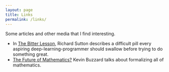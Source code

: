 ```yaml
---
layout: page
title: Links
permalink: /links/
---
```


Some articles and other media that I find interesting.

* In [The Bitter Lesson][the_bitter_lesson], Richard Sutton describes a difficult pill every aspiring deep-learning-programmer should swallow before trying to do something great.
* [The Future of Mathematics?][buzz_future] Kevin Buzzard talks about formalizing all of mathematics.


[the_bitter_lesson]: http://incompleteideas.net/IncIdeas/BitterLesson.html
[buzz_future]: https://www.youtube.com/watch?v=Dp-mQ3HxgDE&t=2s